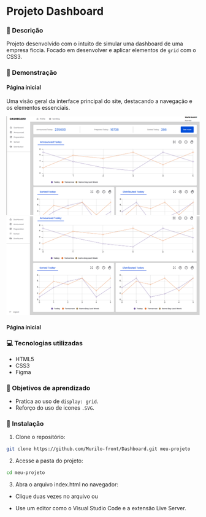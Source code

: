 # Projeto Dashboard

### 📝 Descrição

Projeto desenvolvido com o intuito de simular uma dashboard de uma empresa ficcia. Focado em desenvolver e aplicar elementos de `grid` com o CSS3.

### 👀 Demonstração

#### Página inicial

Uma visão geral da interface principal do site, destacando a navegação e os elementos essenciais.

<img src="imagens/Produto/Foto-produto1.png" alt="Visão geral do produto">

<img src="imagens/Produto/Foto-produto2.png" alt="Visão geral do produto">

#### Página inicial

### 💻 Tecnologias utilizadas

- HTML5
- CSS3
- Figma

### 🎯 Objetivos de aprendizado

- Pratica ao uso de `display: grid`.
- Reforço do uso de icones `.SVG`.

### 📲 Instalação

1. Clone o repositório:

```bash
git clone https://github.com/Murilo-front/Dashboard.git meu-projeto
```

2. Acesse a pasta do projeto:

```bash
cd meu-projeto
```

3. Abra o arquivo index.html no navegador:

- Clique duas vezes no arquivo ou

- Use um editor como o Visual Studio Code e a extensão Live Server.
